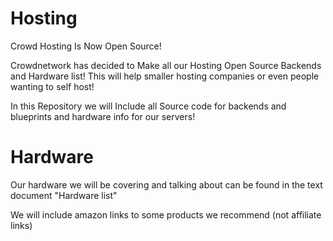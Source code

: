 # Hosting
Crowd Hosting Is Now Open Source!

Crowdnetwork has decided to Make all our Hosting Open Source Backends and Hardware list!
This will help smaller hosting companies or even people wanting to self host!

In this Repository we will Include all Source code for backends and blueprints and hardware info for our servers!

# Hardware

Our hardware we will be covering and talking about can be found in the text document "Hardware list"

We will include amazon links to some products we recommend (not affiliate links)


